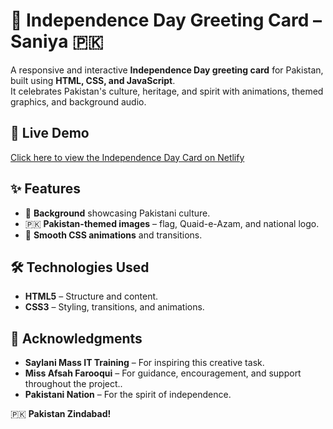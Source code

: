 # 🎉 Independence Day Greeting Card – Saniya 🇵🇰

A responsive and interactive **Independence Day greeting card** for Pakistan, built using **HTML, CSS, and JavaScript**.  
It celebrates Pakistan's culture, heritage, and spirit with animations, themed graphics, and background audio.

## 🎥 Live Demo
[Click here to view the Independence Day Card on Netlify](https://independace-day-card.netlify.app/)

## ✨ Features
- 🎥 **Background** showcasing Pakistani culture.
- 🇵🇰 **Pakistan-themed images** – flag, Quaid-e-Azam, and national logo.
- 🌟 **Smooth CSS animations** and transitions.

## 🛠️ Technologies Used
- **HTML5** – Structure and content.
- **CSS3** – Styling, transitions, and animations.

## 🙌 Acknowledgments
- **Saylani Mass IT Training** – For inspiring this creative task.
- **Miss Afsah Farooqui** – For guidance, encouragement, and support throughout the project..
- **Pakistani Nation** – For the spirit of independence.

🇵🇰 **Pakistan Zindabad!**
